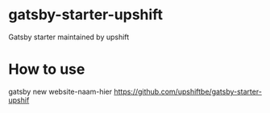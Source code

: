 # gatsby-starter-upshift
Gatsby starter maintained by upshift

# How to use
gatsby new website-naam-hier https://github.com/upshiftbe/gatsby-starter-upshif
